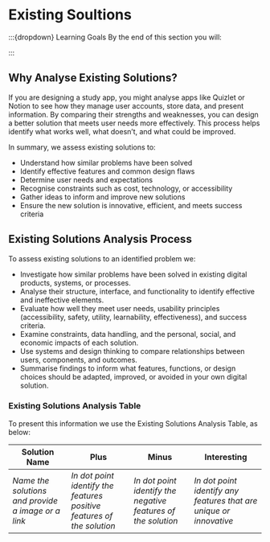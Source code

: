 # Existing Soultions

:::{dropdown} Learning Goals
By the end of this section you will:


:::

## Why Analyse Existing Solutions?

If you are designing a study app, you might analyse apps like Quizlet or Notion to see how they manage user accounts, store data, and present information. By comparing their strengths and weaknesses, you can design a better solution that meets user needs more effectively. This process helps identify what works well, what doesn’t, and what could be improved.

In summary, we assess existing solutions to:

* Understand how similar problems have been solved
* Identify effective features and common design flaws
* Determine user needs and expectations
* Recognise constraints such as cost, technology, or accessibility
* Gather ideas to inform and improve new solutions
* Ensure the new solution is innovative, efficient, and meets success criteria

## Existing Solutions Analysis Process

To assess existing solutions to an identified problem we:

* Investigate how similar problems have been solved in existing digital products, systems, or processes.
* Analyse their structure, interface, and functionality to identify effective and ineffective elements.
* Evaluate how well they meet user needs, usability principles (accessibility, safety, utility, learnability, effectiveness), and success criteria.
* Examine constraints, data handling, and the personal, social, and economic impacts of each solution.
* Use systems and design thinking to compare relationships between users, components, and outcomes.
* Summarise findings to inform what features, functions, or design choices should be adapted, improved, or avoided in your own digital solution.

### Existing Solutions Analysis Table

To present this information we use the Existing Solutions Analysis Table, as below:

| Solution Name | Plus | Minus | Interesting |
|---------------|------|-------|-------------|
| *Name the solutions and provide a image or a link* | *In dot point identify the features positive features of the solution*| *In dot point identify the negative features of the solution* | *In dot point identify any features that are unique or innovative* |
